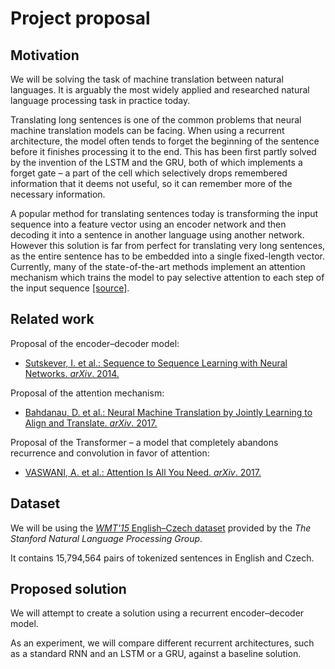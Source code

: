 # Project proposal

## Motivation

We will be solving the task of machine translation between natural languages.
It is arguably the most widely applied and researched natural language processing task in practice today.

Translating long sentences is one of the common problems that neural machine translation models can be facing.
When using a recurrent architecture, the model often tends to forget the beginning of the sentence before it finishes processing it to the end.
This has been first partly solved by the invention of the LSTM and the GRU, both of which implements a forget gate – a part of the cell which selectively drops remembered information that it deems not useful, so it can remember more of the necessary information.

A popular method for translating sentences today is transforming the input sequence into a feature vector using an encoder network and then decoding it into a sentence in another language using another network.
However this solution is far from perfect for translating very long sentences, as the entire sentence has to be embedded into a single fixed-length vector.
Currently, many of the state-of-the-art methods implement an attention mechanism which trains the model to pay selective attention to each step of the input sequence [[source]](https://machinelearningmastery.com/attention-long-short-term-memory-recurrent-neural-networks/).


## Related work

Proposal of the encoder–decoder model:

* [Sutskever, I. et al.: Sequence to Sequence Learning with Neural Networks. *arXiv*. 2014.](https://arxiv.org/pdf/1706.03762v5.pdf)

Proposal of the attention mechanism:

* [Bahdanau, D. et al.: Neural Machine Translation by Jointly Learning to Align and Translate. *arXiv*. 2017.](https://arxiv.org/pdf/1706.03762v5.pdf)

Proposal of the Transformer – a model that completely abandons recurrence and convolution in favor of attention:

* [VASWANI, A. et al.: Attention Is All You Need. *arXiv*. 2017.](https://arxiv.org/pdf/1706.03762v5.pdf)


## Dataset

We will be using the [_WMT'15_ English–Czech dataset](https://nlp.stanford.edu/projects/nmt/) provided by the _The Stanford Natural Language Processing Group_.

It contains 15,794,564 pairs of tokenized sentences in English and Czech.


## Proposed solution

We will attempt to create a solution using a recurrent encoder–decoder model.

As an experiment, we will compare different recurrent architectures, such as a standard RNN and an LSTM or a GRU, against a baseline solution.
